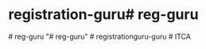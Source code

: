 # registration-guru#   r e g - g u r u  
 #   r e g - g u r u  
 "# reg-guru" 
#   r e g i s t r a t i o n g u r u - g u r u  
 #   I T C A  
 